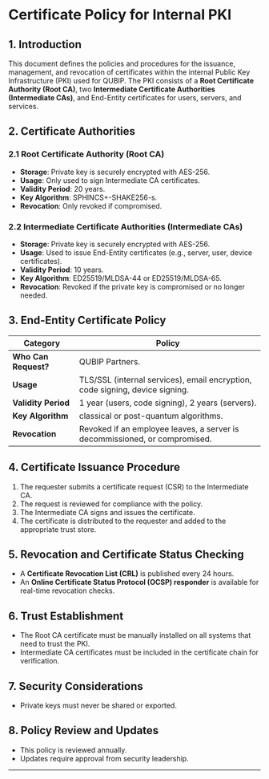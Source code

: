 # Certificate Policy for Internal PKI

## 1. Introduction
This document defines the policies and procedures for the issuance, management, and revocation of certificates within the internal Public Key Infrastructure (PKI) used for QUBIP. The PKI consists of a **Root Certificate Authority (Root CA)**, two **Intermediate Certificate Authorities (Intermediate CAs)**, and End-Entity certificates for users, servers, and services.

## 2. Certificate Authorities
### 2.1 Root Certificate Authority (Root CA)
- **Storage**: Private key is securely encrypted with AES-256.
- **Usage**: Only used to sign Intermediate CA certificates.
- **Validity Period**: 20 years.
- **Key Algorithm**: SPHINCS+-SHAKE256-s.
- **Revocation**: Only revoked if compromised.

### 2.2 Intermediate Certificate Authorities (Intermediate CAs)
- **Storage**: Private key is securely encrypted with AES-256.
- **Usage**: Used to issue End-Entity certificates (e.g., server, user, device certificates).
- **Validity Period**: 10 years.
- **Key Algorithm**: ED25519/MLDSA-44 or ED25519/MLDSA-65.
- **Revocation**: Revoked if the private key is compromised or no longer needed.

## 3. End-Entity Certificate Policy
| **Category**       | **Policy**                                         |
|--------------------|---------------------------------------------------|
| **Who Can Request?** | QUBIP Partners. |
| **Usage**          | TLS/SSL (internal services), email encryption, code signing, device signing. |
| **Validity Period** | 1 year (users, code signing), 2 years (servers). |
| **Key Algorithm**  | classical or post-quantum algorithms. |
| **Revocation**     | Revoked if an employee leaves, a server is decommissioned, or compromised. |

## 4. Certificate Issuance Procedure
1. The requester submits a certificate request (CSR) to the Intermediate CA.
2. The request is reviewed for compliance with the policy.
3. The Intermediate CA signs and issues the certificate.
4. The certificate is distributed to the requester and added to the appropriate trust store.

## 5. Revocation and Certificate Status Checking
- A **Certificate Revocation List (CRL)** is published every 24 hours.
- An **Online Certificate Status Protocol (OCSP) responder** is available for real-time revocation checks.

## 6. Trust Establishment
- The Root CA certificate must be manually installed on all systems that need to trust the PKI.
- Intermediate CA certificates must be included in the certificate chain for verification.

## 7. Security Considerations
- Private keys must never be shared or exported.

## 8. Policy Review and Updates
- This policy is reviewed annually.
- Updates require approval from security leadership.

---

